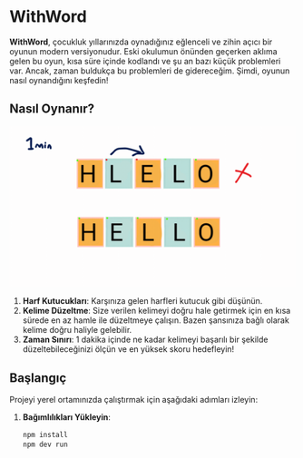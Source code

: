 # WithWord

**WithWord**, çocukluk yıllarınızda oynadığınız eğlenceli ve zihin açıcı bir oyunun modern versiyonudur. Eski okulumun önünden geçerken aklıma gelen bu oyun, kısa süre içinde kodlandı ve şu an bazı küçük problemleri var. Ancak, zaman buldukça bu problemleri de gidereceğim. Şimdi, oyunun nasıl oynandığını keşfedin!

## Nasıl Oynanır?
![Nasıl oynanır](/public/Paragrafmetniniz.gif)

1. **Harf Kutucukları**: Karşınıza gelen harfleri kutucuk gibi düşünün.
2. **Kelime Düzeltme**: Size verilen kelimeyi doğru hale getirmek için en kısa sürede en az hamle ile düzeltmeye çalışın. Bazen şansınıza bağlı olarak kelime doğru haliyle gelebilir.
3. **Zaman Sınırı**: 1 dakika içinde ne kadar kelimeyi başarılı bir şekilde düzeltebileceğinizi ölçün ve en yüksek skoru hedefleyin!

## Başlangıç

Projeyi yerel ortamınızda çalıştırmak için aşağıdaki adımları izleyin:

1. **Bağımlılıkları Yükleyin**:
   ```bash
   npm install
   npm dev run
